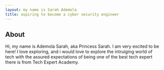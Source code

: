 ```yaml
---
layout: my name is Sarah Ademola
title: aspiring to become a cyber security engineer
---
```


## About

Hi, my name is Ademola Sarah, aka Princess Sarah. I am very excited to be here! I love exploring, and i would love to explore the intruiging world of tech with the assured expectations of being one of the best tech expert there is from Tech Expert Academy.
